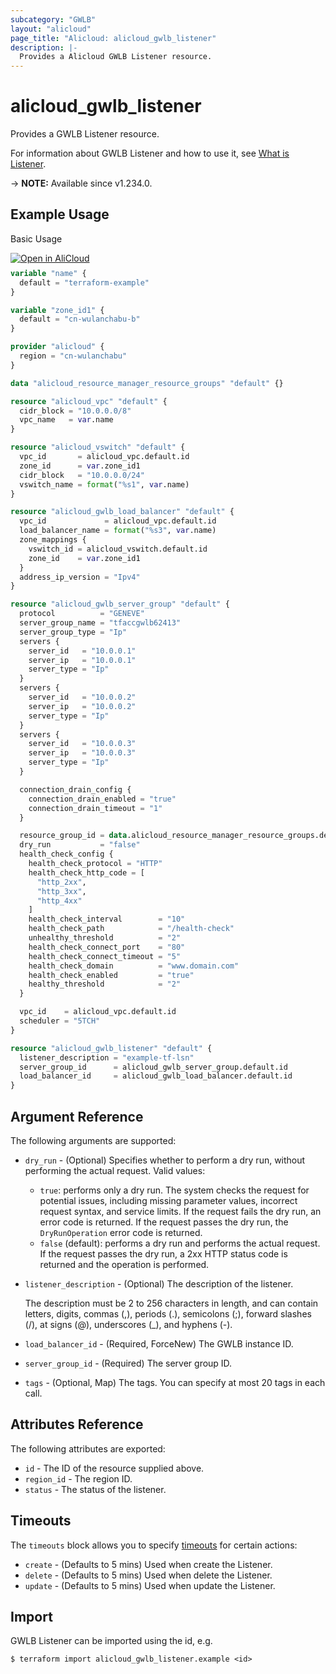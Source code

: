 ```yaml
---
subcategory: "GWLB"
layout: "alicloud"
page_title: "Alicloud: alicloud_gwlb_listener"
description: |-
  Provides a Alicloud GWLB Listener resource.
---
```


# alicloud_gwlb_listener

Provides a GWLB Listener resource.



For information about GWLB Listener and how to use it, see [What is Listener](https://www.alibabacloud.com/help/en/slb/gateway-based-load-balancing-gwlb/developer-reference/api-gwlb-2024-04-15-createlistener).

-> **NOTE:** Available since v1.234.0.

## Example Usage

Basic Usage

<div style="display: block;margin-bottom: 40px;"><div class="oics-button" style="float: right;position: absolute;margin-bottom: 10px;">
  <a href="https://api.aliyun.com/terraform?resource=alicloud_gwlb_listener&exampleId=66b72a6f-c8a2-8037-d451-e75bebe536889a6e3ba3&activeTab=example&spm=docs.r.gwlb_listener.0.66b72a6fc8&intl_lang=EN_US" target="_blank">
    <img alt="Open in AliCloud" src="https://img.alicdn.com/imgextra/i1/O1CN01hjjqXv1uYUlY56FyX_!!6000000006049-55-tps-254-36.svg" style="max-height: 44px; max-width: 100%;">
  </a>
</div></div>

```terraform
variable "name" {
  default = "terraform-example"
}

variable "zone_id1" {
  default = "cn-wulanchabu-b"
}

provider "alicloud" {
  region = "cn-wulanchabu"
}

data "alicloud_resource_manager_resource_groups" "default" {}

resource "alicloud_vpc" "default" {
  cidr_block = "10.0.0.0/8"
  vpc_name   = var.name
}

resource "alicloud_vswitch" "default" {
  vpc_id       = alicloud_vpc.default.id
  zone_id      = var.zone_id1
  cidr_block   = "10.0.0.0/24"
  vswitch_name = format("%s1", var.name)
}

resource "alicloud_gwlb_load_balancer" "default" {
  vpc_id             = alicloud_vpc.default.id
  load_balancer_name = format("%s3", var.name)
  zone_mappings {
    vswitch_id = alicloud_vswitch.default.id
    zone_id    = var.zone_id1
  }
  address_ip_version = "Ipv4"
}

resource "alicloud_gwlb_server_group" "default" {
  protocol          = "GENEVE"
  server_group_name = "tfaccgwlb62413"
  server_group_type = "Ip"
  servers {
    server_id   = "10.0.0.1"
    server_ip   = "10.0.0.1"
    server_type = "Ip"
  }
  servers {
    server_id   = "10.0.0.2"
    server_ip   = "10.0.0.2"
    server_type = "Ip"
  }
  servers {
    server_id   = "10.0.0.3"
    server_ip   = "10.0.0.3"
    server_type = "Ip"
  }

  connection_drain_config {
    connection_drain_enabled = "true"
    connection_drain_timeout = "1"
  }

  resource_group_id = data.alicloud_resource_manager_resource_groups.default.ids.0
  dry_run           = "false"
  health_check_config {
    health_check_protocol = "HTTP"
    health_check_http_code = [
      "http_2xx",
      "http_3xx",
      "http_4xx"
    ]
    health_check_interval        = "10"
    health_check_path            = "/health-check"
    unhealthy_threshold          = "2"
    health_check_connect_port    = "80"
    health_check_connect_timeout = "5"
    health_check_domain          = "www.domain.com"
    health_check_enabled         = "true"
    healthy_threshold            = "2"
  }

  vpc_id    = alicloud_vpc.default.id
  scheduler = "5TCH"
}

resource "alicloud_gwlb_listener" "default" {
  listener_description = "example-tf-lsn"
  server_group_id      = alicloud_gwlb_server_group.default.id
  load_balancer_id     = alicloud_gwlb_load_balancer.default.id
}
```

## Argument Reference

The following arguments are supported:
* `dry_run` - (Optional) Specifies whether to perform a dry run, without performing the actual request. Valid values:

  - `true`: performs only a dry run. The system checks the request for potential issues, including missing parameter values, incorrect request syntax, and service limits. If the request fails the dry run, an error code is returned. If the request passes the dry run, the `DryRunOperation` error code is returned.
  - `false` (default): performs a dry run and performs the actual request. If the request passes the dry run, a 2xx HTTP status code is returned and the operation is performed.
* `listener_description` - (Optional) The description of the listener.

  The description must be 2 to 256 characters in length, and can contain letters, digits, commas (,), periods (.), semicolons (;), forward slashes (/), at signs (@), underscores (\_), and hyphens (-).
* `load_balancer_id` - (Required, ForceNew) The GWLB instance ID.
* `server_group_id` - (Required) The server group ID.
* `tags` - (Optional, Map) The tags. You can specify at most 20 tags in each call.

## Attributes Reference

The following attributes are exported:
* `id` - The ID of the resource supplied above.
* `region_id` - The region ID.
* `status` - The status of the listener. 


## Timeouts

The `timeouts` block allows you to specify [timeouts](https://developer.hashicorp.com/terraform/language/resources/syntax#operation-timeouts) for certain actions:
* `create` - (Defaults to 5 mins) Used when create the Listener.
* `delete` - (Defaults to 5 mins) Used when delete the Listener.
* `update` - (Defaults to 5 mins) Used when update the Listener.

## Import

GWLB Listener can be imported using the id, e.g.

```shell
$ terraform import alicloud_gwlb_listener.example <id>
```